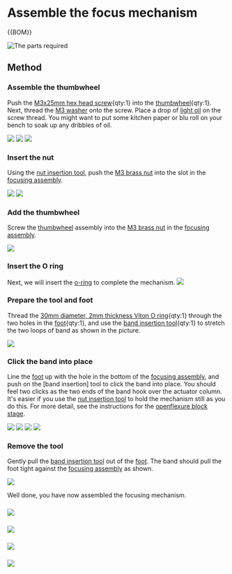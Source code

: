 # Assemble the focus mechanism

{{BOM}}

![The parts required](images/focus_mechanism_parts.jpg)

## Method
### Assemble the thumbwheel
Push the [M3x25mm hex head screw]{qty:1} into the [thumbwheel]{qty:1}.  Next, thread the [M3 washer] onto the screw.  Place a drop of [light oil] on the screw thread.  You might want to put some kitchen paper or blu roll on your bench to soak up any dribbles of oil.

![](images/thumbwheel_parts.jpg)
![](images/thumbwheel_assembled.jpg)
![](images/thumbwheel_lubricate.jpg)


[M3x25mm hex head screw]: parts/m3x25mm_hex_head_screw.md
[thumbwheel]: parts/thumbwheel.md "{cat:printedpart}"
[M3 washer]: parts/m3_washer.md
[light oil]: parts/light_oil.md "{cat:tool}"

### Insert the nut
Using the [nut insertion tool], push the [M3 brass nut] into the slot in the [focusing assembly].

![](images/nut_insertion.jpg)
![](images/nut_inserted.jpg)

[nut insertion tool]: parts/nut_insertion_tool.md "{cat:printedtool}"
[M3 brass nut]: parts/m3_brass_nut.md
[focusing assembly]: parts/focusing_assembly.md "{cat:printedpart}"

### Add the thumbwheel
Screw the [thumbwheel] assembly into the [M3 brass nut] in the [focusing assembly].

![](images/thumbwheel_screwed_in.jpg)

### Insert the O ring
Next, we will insert the [o-ring] to complete the mechanism.
![](images/band_insertion_parts.jpg)

### Prepare the tool and foot
Thread the [30mm diameter, 2mm thickness Viton O ring][o-ring]{qty:1} through the two holes in the [foot]{qty:1}, and use the [band insertion tool]{qty:1} to stretch the two loops of band as shown in the picture.

![](images/band_in_foot.jpg)

[foot]: parts/foot.md "{cat:printedpart}"
[o-ring]: parts/o_ring.md
[band insertion tool]: parts/band_insertion_tool.md "{cat:printedtool}"

### Click the band into place
Line the [foot] up with the hole in the bottom of the [focusing assembly], and push on the [band insertion] tool to click the band into place.  You should feel two clicks as the two ends of the band hook over the actuator column.  It's easier if you use the [nut insertion tool] to hold the mechanism still as you do this.  For more detail, see the instructions for the [openflexure block stage].

![](images/band_insertion_1.jpg)
![](images/band_insertion_2.jpg)
![](images/band_insertion_3.jpg)
![](images/band_insertion_4.jpg)

### Remove the tool
Gently pull the [band insertion tool] out of the [foot].  The band should pull the foot tight against the [focusing assembly] as shown.

![](images/band_inserted.jpg)

Well done, you have now assembled the focusing mechanism.

### 
![](images/)
### 
![](images/)
### 
![](images/)
### 
![](images/)

[openflexure block stage]: https://openflexure.org/projects/blockstage/